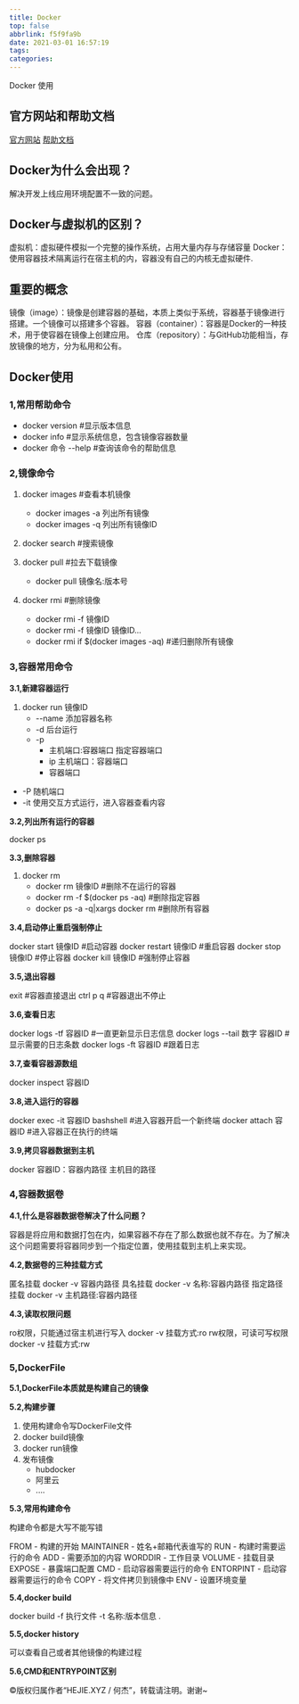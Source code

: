 ```yaml
---
title: Docker
top: false
abbrlink: f5f9fa9b
date: 2021-03-01 16:57:19
tags:
categories:
---
```


Docker 使用

<!-- more -->

## 官方网站和帮助文档

[官方网站](https://www.docker.com)
[帮助文档](https://docs.docker.com)

## Docker为什么会出现？

解决开发上线应用环境配置不一致的问题。

## Docker与虚拟机的区别？

虚拟机：虚拟硬件模拟一个完整的操作系统，占用大量内存与存储容量
Docker：使用容器技术隔离运行在宿主机的内，容器没有自己的内核无虚拟硬件.

## 重要的概念

镜像（image）：镜像是创建容器的基础，本质上类似于系统，容器基于镜像进行搭建。一个镜像可以搭建多个容器。
容器（container）：容器是Docker的一种技术，用于使容器在镜像上创建应用。
仓库（repository）：与GitHub功能相当，存放镜像的地方，分为私用和公有。

## Docker使用

### 1,常用帮助命令

- docker version      #显示版本信息
- docker info         #显示系统信息，包含镜像容器数量
- docker 命令 --help  #查询该命令的帮助信息

### 2,镜像命令

1. docker images #查看本机镜像
    - docker images -a 列出所有镜像
    - docker images -q 列出所有镜像ID

2. docker search #搜索镜像

3. docker pull   #拉去下载镜像
    - docker pull 镜像名:版本号

4. docker rmi    #删除镜像
    - docker rmi -f 镜像ID
    - docker rmi -f 镜像ID 镜像ID...
    - docker rmi if $(docker images -aq) #递归删除所有镜像

### 3,容器常用命令

**3.1,新建容器运行**

1. docker run 镜像ID
    - --name 添加容器名称
    - -d 后台运行
    - -p
        - 主机端口:容器端口 指定容器端口
        - ip 主机端口：容器端口
        - 容器端口

- -P 随机端口
- -it 使用交互方式运行，进入容器查看内容

**3.2,列出所有运行的容器**

docker ps

**3.3,删除容器**

1. docker rm
    - docker rm 镜像ID      #删除不在运行的容器
    - docker rm -f $(docker ps -aq) #删除指定容器
    - docker ps -a -q|xargs docker rm #删除所有容器

**3.4,启动停止重启强制停止**

docker start 镜像ID     #启动容器
docker restart 镜像ID   #重启容器
docker stop 镜像ID      #停止容器
docker kill 镜像ID      #强制停止容器

**3.5,退出容器**

exit        #容器直接退出
ctrl p q    #容器退出不停止

**3.6,查看日志**

docker logs -tf  容器ID       #一直更新显示日志信息
docker logs --tail 数字 容器ID #显示需要的日志条数
docker logs -ft 容器ID  #跟着日志

**3.7,查看容器源数组**

docker inspect 容器ID

**3.8,进入运行的容器**

docker exec -it 容器ID bashshell #进入容器开启一个新终端
docker attach 容器ID #进入容器正在执行的终端

**3.9,拷贝容器数据到主机**

docker 容器ID：容器内路径 主机目的路径

### 4,容器数据卷

**4.1,什么是容器数据卷解决了什么问题？**

容器是将应用和数据打包在内，如果容器不存在了那么数据也就不存在。为了解决这个问题需要将容器同步到一个指定位置，使用挂载到主机上来实现。

**4.2,数据卷的三种挂载方式**

匿名挂载 docker -v 容器内路径
具名挂载 docker -v 名称:容器内路径
指定路径挂载 docker -v 主机路径:容器内路径

**4.3,读取权限问题**

ro权限，只能通过宿主机进行写入
docker -v 挂载方式:ro
rw权限，可读可写权限
docker -v 挂载方式:rw

### 5,DockerFile

**5.1,DockerFile本质就是构建自己的镜像**

**5.2,构建步骤**

1. 使用构建命令写DockerFile文件
2. docker build镜像
3. docker run镜像
4. 发布镜像
    - hubdocker
    - 阿里云
    - ....

**5.3,常用构建命令**

构建命令都是大写不能写错

FROM - 构建的开始
MAINTAINER - 姓名+邮箱代表谁写的
RUN - 构建时需要运行的命令
ADD - 需要添加的内容
WORDDIR - 工作目录
VOLUME - 挂载目录
EXPOSE - 暴露端口配置
CMD - 启动容器需要运行的命令
ENTORPINT - 启动容器需要运行的命令
COPY - 将文件拷贝到镜像中
ENV - 设置环境变量

**5.4,docker build**

docker build -f 执行文件 -t 名称:版本信息 .

**5.5,docker history**

可以查看自己或者其他镜像的构建过程

**5.6,CMD和ENTRYPOINT区别**

©版权归属作者“HEJIE.XYZ / 何杰”，转载请注明。谢谢~
